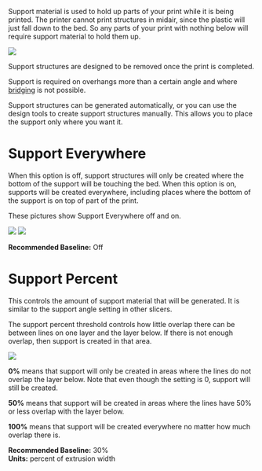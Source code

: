 
Support material is used to hold up parts of your print while it is being printed. The printer cannot print structures in midair, since the plastic will just fall down to the bed. So any parts of your print with nothing below will require support material to hold them up.

![](https://lh3.googleusercontent.com/wHd93HItCPyqb5fHGhOd4ic9wFXksziIvAMWhH-TIQmAayB_0Uu5fzFMZpMabCJPH81B0UE9YtJfYWmhzU_o_CpvTA=s0)

Support structures are designed to be removed once the print is completed.

Support is required on overhangs more than a certain angle and where [bridging](../speed/speed#bridging) is not possible.

Support structures can be generated automatically, or you can use the design tools to create support structures manually. This allows you to place the support only where you want it.

Support Everywhere
==================

When this option is off, support structures will only be created where the bottom of the support will be touching the bed. When this option is on, supports will be created everywhere, including places where the bottom of the support is on top of part of the print.

These pictures show Support Everywhere off and on.

![](https://lh3.googleusercontent.com/lsQezUyXcoKvXC9otva7en0n1m0RFYsjfbsX_ZvAycq8hRwwz9MnW_RMD3qQM_key3UD-92lCa9uwiuLByXcJk7sPw=w200) ![](https://lh3.googleusercontent.com/U81WpnoO4fFRM7bB3Fq9CxMSTFnQrtUAmmc8v3KkhUC7WNYDD61ljP5bQK5Y210BgaT8Hj8kQUllqvEStbWBmpAY=w200)

**Recommended Baseline:** Off

Support Percent
===============

This controls the amount of support material that will be generated. It is similar to the support angle setting in other slicers.

The support percent threshold controls how little overlap there can be between lines on one layer and the layer below. If there is not enough overlap, then support is created in that area.

![](https://lh3.googleusercontent.com/0oWaiPwhV4FB-QKEZ0G59UzUnw42C8sZHJXPhHpE8UiHO1RzBrBuH-Nw41KZYvUnv7ghz3uskMCqZ_26LbaPOhNw)

**0%** means that support will only be created in areas where the lines do not overlap the layer below. Note that even though the setting is 0, support will still be created.

**50%** means that support will be created in areas where the lines have 50% or less overlap with the layer below.

**100%** means that support will be created everywhere no matter how much overlap there is.

**Recommended Baseline:** 30%  
**Units:** percent of extrusion width